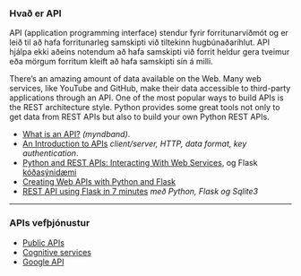 ### Hvað er API
API (application programming interface) stendur fyrir forritunarviðmót og er leið til að hafa forritunarleg samskipti við tiltekinn hugbúnaðaríhlut. API hjálpa ekki aðeins notendum að hafa samskipti við forrit heldur gera tveimur eða mörgum forritum kleift að hafa samskipti sín á milli.  

There’s an amazing amount of data available on the Web. Many web services, like YouTube and GitHub, make their data accessible to third-party applications through an API. One of the most popular ways to build APIs is the REST architecture style. Python provides some great tools not only to get data from REST APIs but also to build your own Python REST APIs.

- [What is an API?](https://www.youtube.com/watch?v=s7wmiS2mSXY) _(myndband)_.
- [An Introduction to APIs](https://zapier.com/learn/apis/chapter-1-introduction-to-apis/)  _client/server, HTTP, data format, key authentication_.
- [Python and REST APIs: Interacting With Web Services](https://realpython.com/api-integration-in-python/), og Flask [kóðasýnidæmi](get_post_jsonify.py)
- [Creating Web APIs with Python and Flask](https://programminghistorian.org/en/lessons/creating-apis-with-python-and-flask)
- [REST API using Flask in 7 minutes](https://towardsdatascience.com/launch-your-own-rest-api-using-flask-python-in-7-minutes-c4373eb34239) _með Python, Flask og Sqlite3_

---
<!--

-->

### APIs vefþjónustur
- [Public APIs](https://github.com/public-apis/public-apis)  
- [Cognitive services](https://azure.microsoft.com/en-us/products/cognitive-services/#api)
- [Google API](https://cloud.google.com/api)

<!--
- [TV MAZE API](https://www.tvmaze.com/api)
- [Apipheny](https://apipheny.io/free-api/)
- [List of free apis](https://mixedanalytics.com/blog/list-actually-free-open-no-auth-needed-apis/)
- [free for dev - apis](https://github.com/ripienaar/free-for-dev#apis-data-and-ml)
-->

